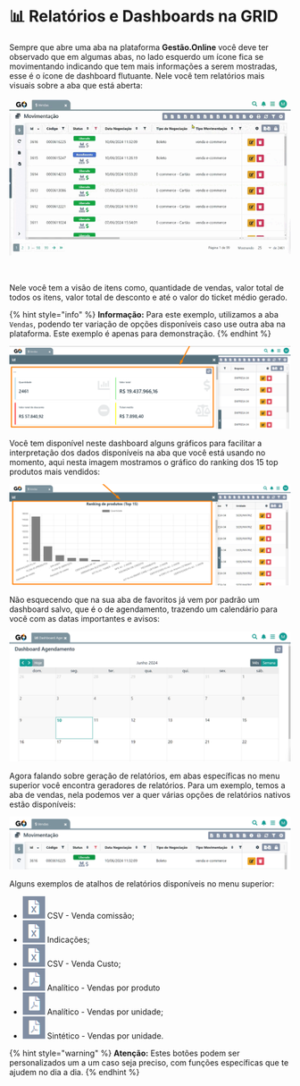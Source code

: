 # 📊 Relatórios e Dashboards na GRID

Sempre que abre uma aba na plataforma **Gestão.Online** você deve ter observado que em algumas abas, no lado esquerdo um ícone fica se movimentando indicando que tem mais informações a serem mostradas, esse é o ícone de dashboard flutuante. Nele você tem relatórios mais visuais sobre a aba que está aberta:

![](/erp-v2/assets/relatorios_dashboard_aba.gif)

<br>

Nele você tem a visão de itens como, quantidade de vendas, valor total de todos os itens, valor total de desconto e até o valor do ticket médio gerado.

{% hint style="info" %}
**Informação:** Para este exemplo, utilizamos a aba `Vendas`, podendo ter variação de opções disponíveis caso use outra aba na plataforma. Este exemplo é apenas para demonstração.
{% endhint %}

![](/erp-v2/assets/relatorios_dashboard_aba_qtd_vendas.png)

Você tem disponível neste dashboard alguns gráficos para facilitar a interpretação dos dados disponíveis na aba que você está usando no momento, aqui nesta imagem mostramos o gráfico do ranking dos 15 top produtos mais vendidos:

![](/erp-v2/assets/relatorios_dashboard_ranking.png)

Não esquecendo que na sua aba de favoritos já vem por padrão um dashboard salvo, que é o de agendamento, trazendo um calendário para você com as datas importantes e avisos:

![](/erp-v2/assets/dashboard_agendamento.png)

Agora falando sobre geração de relatórios, em abas específicas no menu superior você encontra geradores de relatórios. Para um exemplo, temos a aba de vendas, nela podemos ver a quer várias opções de relatórios nativos estão disponíveis:

![](/erp-v2/assets/relatorios_botoes_menu.png)

Alguns exemplos de atalhos de relatórios disponíveis no menu superior:

- <img src="/erp-v2/assets/icon_folha_x.png" alt="" data-size="line"> CSV - Venda comissão;
- <img src="/erp-v2/assets/icon_folha_x.png" alt="" data-size="line"> Indicações;
- <img src="/erp-v2/assets/icon_folha_x.png" alt="" data-size="line"> CSV - Venda Custo;
- <img src="/erp-v2/assets/icon_folha_pdf.png" alt="" data-size="line"> Analítico - Vendas por produto
- <img src="/erp-v2/assets/icon_folha_pdf.png" alt="" data-size="line"> Analítico - Vendas por unidade;
- <img src="/erp-v2/assets/icon_folha_pdf.png" alt="" data-size="line"> Sintético - Vendas por unidade.

{% hint style="warning" %}
**Atenção:** Estes botões podem ser personalizados um a um caso seja preciso, com funções específicas que te ajudem no dia a dia.
{% endhint %}